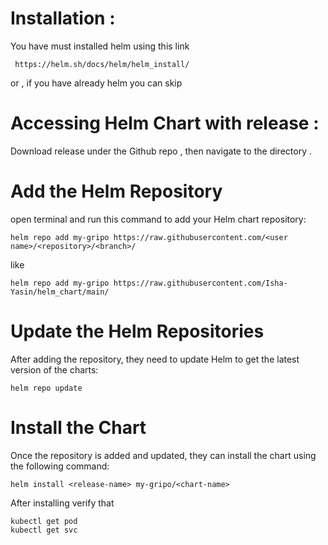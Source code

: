 # Installation :
You have must installed helm using this link

     https://helm.sh/docs/helm/helm_install/
or , if you have already helm you can skip
# Accessing Helm Chart with release :

Download release under the Github repo , then navigate to the directory .

# Add the Helm Repository
open terminal and run this command to add your Helm chart repository:

    helm repo add my-gripo https://raw.githubusercontent.com/<user name>/<repository>/<branch>/
like

    helm repo add my-gripo https://raw.githubusercontent.com/Isha-Yasin/helm_chart/main/

# Update the Helm Repositories
After adding the repository, they need to update Helm to get the latest version of the charts:

    helm repo update

# Install the Chart
Once the repository is added and updated, they can install the chart using the following command:

    helm install <release-name> my-gripo/<chart-name>

After installing verify that 

    kubectl get pod
    kubectl get svc

